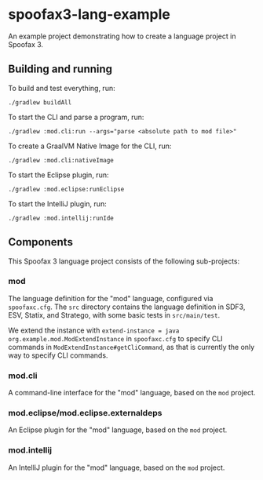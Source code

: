 # spoofax3-lang-example

An example project demonstrating how to create a language project in Spoofax 3.

## Building and running

To build and test everything, run:

```
./gradlew buildAll
```

To start the CLI and parse a program, run:

```
./gradlew :mod.cli:run --args="parse <absolute path to mod file>"
```

To create a GraalVM Native Image for the CLI, run:

```
./gradlew :mod.cli:nativeImage
```

To start the Eclipse plugin, run:

```
./gradlew :mod.eclipse:runEclipse
```

To start the IntelliJ plugin, run:

```
./gradlew :mod.intellij:runIde
```

## Components

This Spoofax 3 language project consists of the following sub-projects:

### mod

The language definition for the "mod" language, configured via `spoofaxc.cfg`.
The `src` directory contains the language definition in SDF3, ESV, Statix, and Stratego, with some basic tests in `src/main/test`.

We extend the instance with `extend-instance = java org.example.mod.ModExtendInstance` in `spoofaxc.cfg` to specify CLI commands in `ModExtendInstance#getCliCommand`, as that is currently the only way to specify CLI commands.

### mod.cli

A command-line interface for the "mod" language, based on the `mod` project.

### mod.eclipse/mod.eclipse.externaldeps

An Eclipse plugin for the "mod" language, based on the `mod` project.

### mod.intellij

An IntelliJ plugin for the "mod" language, based on the `mod` project.
